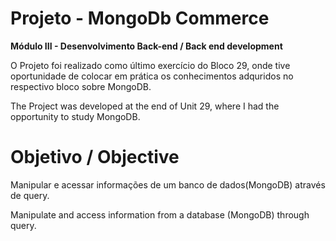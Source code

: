 # Projeto - MongoDb Commerce

**Módulo III - Desenvolvimento Back-end / Back end development**

O Projeto foi realizado como último exercício do Bloco 29, onde tive oportunidade de colocar em prática os conhecimentos adquridos no respectivo bloco sobre MongoDB.

The Project was developed at the end of Unit 29, where I had the opportunity to study MongoDB.

# Objetivo / Objective

Manipular e acessar informações de um banco de dados(MongoDB) através de query.


Manipulate and access information from a database (MongoDB) through query.

<!-- Olá, Tryber!

Esse é apenas um arquivo inicial para o README do seu projeto.

É essencial que você preencha esse documento por conta própria, ok?

Não deixe de usar nossas dicas de escrita de README de projetos, e deixe sua criatividade brilhar!

⚠️ IMPORTANTE: você precisa deixar nítido:
- quais arquivos/pastas foram desenvolvidos por você; 
- quais arquivos/pastas foram desenvolvidos por outra pessoa estudante;
- quais arquivos/pastas foram desenvolvidos pela Trybe.

-->
